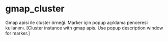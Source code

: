 # gmap_cluster
Gmap apisi ile cluster örneği. Marker için popup açıklama penceresi kullanımı. [Cluster instance with gmap apis. Use popup description window for marker.]


